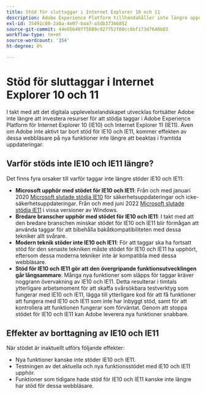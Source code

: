 ```yaml
---
title: Stöd för sluttaggar i Internet Explorer 10 och 11
description: Adobe Experience Platform tillhandahåller inte längre uppdateringsstöd för taggar i Internet Explorer 10 och 11.
exl-id: 35491c80-2a8a-4e07-baa7-a5db373b6852
source-git-commit: 44e056407f5089c927752f00cc6bf173d7640b83
workflow-type: tm+mt
source-wordcount: '354'
ht-degree: 0%

---
```


# Stöd för sluttaggar i Internet Explorer 10 och 11

I takt med att det digitala upplevelselandskapet utvecklas fortsätter Adobe inte längre att investera resurser för att stödja taggar i Adobe Experience Platform för Internet Explorer 10 (IE10) och Internet Explorer 11 (IE11). Även om Adobe inte aktivt tar bort stöd för IE10 och IE11, kommer effekten av dessa webbläsare på nya funktioner inte längre att beaktas i framtida uppdateringar.

## Varför stöds inte IE10 och IE11 längre?

Det finns fyra orsaker till varför taggar inte längre stöder IE10 och IE11:

* **Microsoft upphör med stödet för IE10 och IE11**: Från och med januari 2020 [Microsoft slutade stödja IE10](https://docs.microsoft.com/en-us/lifecycle/announcements/internet-explorer-10-end-of-support) för säkerhetsuppdateringar och icke-säkerhetsuppdateringar. Från och med juni 2022 [Microsoft slutade stödja IE11](https://docs.microsoft.com/en-us/lifecycle/announcements/internet-explorer-11-end-of-support) i vissa versioner av Windows.
* **Bredare branscher upphör med stödet för IE10 och IE11**: I takt med att den bredare branschen minskar stödet för IE10 och IE11 blir förmågan att använda taggar för att bibehålla bakåtkompatibiliteten med dessa tekniker allt svårare.
* **Modern teknik stöder inte IE10 och IE11**: För att taggar ska ha fortsatt stöd för den senaste tekniken måste stödet för IE10 och IE11 ha upphört, eftersom dessa moderna tekniker inte är kompatibla med dessa webbläsare.
* **Stöd för IE10 och IE11 gör att den övergripande funktionsutvecklingen går långsammare**: Många nya funktioner som släpps för taggar kräver noggrann övervakning av IE10 och IE11. Detta resulterar i timtals ytterligare arbetsmoment för att skaffa svårsökbara testverktyg som fungerar med IE10 och IE11, lägga till ytterligare kod för att få funktioner att fungera med IE10 och IE11 som inte har inbyggt stöd, samt för att kontrollera att funktionen fungerar som förväntat. Genom att stoppa stödet för IE10 och IE11 kan Adobe leverera nya funktioner snabbare.

## Effekter av borttagning av IE10 och IE11

När stödet är inaktuellt utförs följande effekter:

* Nya funktioner kanske inte stöder IE10 och IE11.
* Testningen av det aktuella och nya funktionsstödet med IE10 och IE11 upphör.
* Funktioner som tidigare hade stöd för IE10 och IE11 kanske inte längre har stöd för dessa webbläsare.
